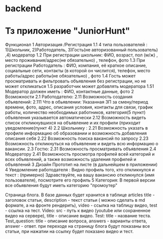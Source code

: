 # backend

# Тз приложение "JuniorHunt" 
Функционал 
1 Авторизация /Регистрация 
1.1 
4 типа пользователей :
    1)Школьник, 2)Работодатель, 3)Гость(не авторизованный пользователь) ,4) модератор
1.2 При регистрации школьник:
ФИО, возраст, пол (м/ж) , место проживания/адрес(не обязательно) , телефон, фото
1.3 При регистрации Работодатель :
ФИО, компания, её краткое описание, социальные сети, контакты (в которой он числится), телефон, место работы/адрес работы(не обязательно) , фото
1.4 Гость может просматривать и фильтровать объявления без регистрации, но не может откликаться
1.5 разработчик может добавлять модератора 
1.51 Модератор должен иметь :
ФИО, контактные данные, фото
2 Возможности 
2.1 Работодателю:
   2.11 Возможность создания объявлений:
        2.111 Что в обьявлении:
                Указанная ЗП за смену/период времени, фото, адрес, описания условия, контакты для связи, график работы, количество необходимых работников, категория(5 пункт) объявления указывается автоматически 
   2.12 Возможность видеть список откликнувшихся на объявление и их профили (приходит уведомление(пункт 4) 
2.2 Школьнику :
    2.21 Возможность указать в профиле информацию об образовании и возможность добавления описания себя 
    2.22 Возможность поиска вакансий по запросу 
    2.23 Возможность откликнуться на объявление и видеть всю информацию о вакансии. 
2.3 Гостю:
    2.31 Возможность просматривать объявления 
2.4 Модератору 
     2.41 Возможность просмотра профилей всей категорий и всех объявлений, а также возможность удаления профилей и объявлений 
3 Дизайн 
Прототип на листе (в дальнейшем в приложении) 
4 Уведомление работодателя :
    Видно профиль того, кто откликнулся и текст : (примерно) Здравствуйте, на вашу вакансию откликнулся (имя пользователя), посмотрите его профиль 
5 Категория:
   В первой версии все обьявления будут иметь категорию "промоутер"

Страница блога. В базе данных будет хранится в таблице articles title - заголовок статьи, description - текст статьи ( можно сделать в md формате, а на фронте рендерить), video - ссылка на таблицу видео, test - ссылка на тест. Video: src - путь к видео (youtube или сохраненное видео на сервере), title - описание видео. Test: title - название теста. Test_question: title - описание вопроса, answers - варианты ответа, answer - ответ.
при переходе на страницу блога будут показаны все статьи, при нажатии на ссылку будет показано видео и тест.
